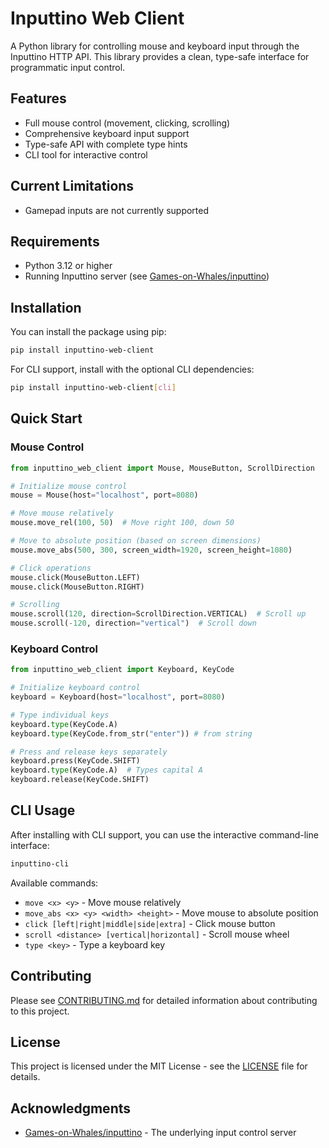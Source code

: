 # Inputtino Web Client

A Python library for controlling mouse and keyboard input through the Inputtino HTTP API. This library provides a clean, type-safe interface for programmatic input control.

## Features

- Full mouse control (movement, clicking, scrolling)
- Comprehensive keyboard input support
- Type-safe API with complete type hints
- CLI tool for interactive control

## Current Limitations

- Gamepad inputs are not currently supported

## Requirements

- Python 3.12 or higher
- Running Inputtino server (see [Games-on-Whales/inputtino](https://github.com/games-on-whales/inputtino))

## Installation

You can install the package using pip:

```bash
pip install inputtino-web-client
```

For CLI support, install with the optional CLI dependencies:

```bash
pip install inputtino-web-client[cli]
```

## Quick Start

### Mouse Control

```python
from inputtino_web_client import Mouse, MouseButton, ScrollDirection

# Initialize mouse control
mouse = Mouse(host="localhost", port=8080)

# Move mouse relatively
mouse.move_rel(100, 50)  # Move right 100, down 50

# Move to absolute position (based on screen dimensions)
mouse.move_abs(500, 300, screen_width=1920, screen_height=1080)

# Click operations
mouse.click(MouseButton.LEFT)
mouse.click(MouseButton.RIGHT)

# Scrolling
mouse.scroll(120, direction=ScrollDirection.VERTICAL)  # Scroll up
mouse.scroll(-120, direction="vertical")  # Scroll down
```

### Keyboard Control

```python
from inputtino_web_client import Keyboard, KeyCode

# Initialize keyboard control
keyboard = Keyboard(host="localhost", port=8080)

# Type individual keys
keyboard.type(KeyCode.A)
keyboard.type(KeyCode.from_str("enter")) # from string

# Press and release keys separately
keyboard.press(KeyCode.SHIFT)
keyboard.type(KeyCode.A)  # Types capital A
keyboard.release(KeyCode.SHIFT)
```

## CLI Usage

After installing with CLI support, you can use the interactive command-line interface:

```bash
inputtino-cli
```

Available commands:

- `move <x> <y>` - Move mouse relatively
- `move_abs <x> <y> <width> <height>` - Move mouse to absolute position
- `click [left|right|middle|side|extra]` - Click mouse button
- `scroll <distance> [vertical|horizontal]` - Scroll mouse wheel
- `type <key>` - Type a keyboard key

## Contributing

Please see [CONTRIBUTING.md](CONTRIBUTING.md) for detailed information about contributing to this project.

## License

This project is licensed under the MIT License - see the [LICENSE](LICENSE) file for details.

## Acknowledgments

- [Games-on-Whales/inputtino](https://github.com/games-on-whales/inputtino) - The underlying input control server
